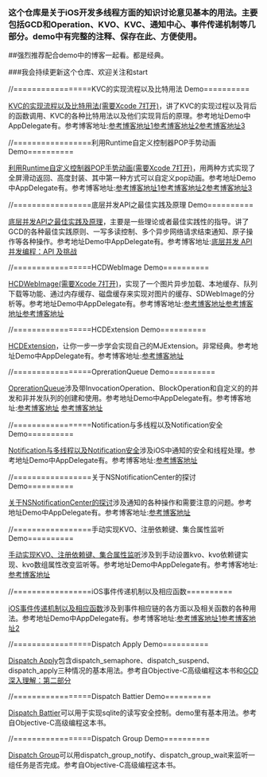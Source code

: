 ### 这个仓库是关于iOS开发多线程方面的知识讨论意见基本的用法。主要包括GCD和Operation、KVO、KVC、通知中心、事件传递机制等几部分。demo中有完整的注释、保存在此、方便使用。

##强烈推荐配合demo中的博客一起看。都是经典。

###我会持续更新这个仓库、欢迎关注和start

//=================KVC的实现流程以及比特用法 Demo==========

[KVC的实现流程以及比特用法(需要Xcode 7打开)](https://github.com/huang303513/GCD-OperationQueue-Exploration/tree/master/KVC%E7%9A%84%E5%AE%9E%E7%8E%B0%E6%B5%81%E7%A8%8B%E4%BB%A5%E5%8F%8A%E6%AF%94%E7%89%B9%E7%94%A8%E6%B3%95)，讲了KVC的实现过程以及背后的函数调用、KVC的各种比特用法以及他们实现背后的原理。参考地址Demo中AppDelegate有。参考博客地址:[参考博客地址1](http://www.jianshu.com/p/d12dba8d686c)[参考博客地址2](http://www.jianshu.com/p/6b32f6279347)[参考博客地址3](http://www.jianshu.com/p/f8cdd075439d)


//=================利用Runtime自定义控制器POP手势动画 Demo==========

[利用Runtime自定义控制器POP手势动画(需要Xcode 7打开)](https://github.com/huang303513/GCD-OperationQueue-Exploration/tree/master/%E5%88%A9%E7%94%A8Runtime%E8%87%AA%E5%AE%9A%E4%B9%89%E6%8E%A7%E5%88%B6%E5%99%A8POP%E6%89%8B%E5%8A%BF%E5%8A%A8%E7%94%BB)，用两种方式实现了全屏滑动返回、高度封装、其中第一种方式可以自定义pop动画。参考地址Demo中AppDelegate有。参考博客地址:[参考博客地址1](http://www.jianshu.com/p/d39f7d22db6c#fn_link_1)[参考博客地址2](https://github.com/forkingdog/FDFullscreenPopGesture)[参考博客地址3](https://github.com/huang303513/iOS-Study-Demo/tree/master/%E5%AF%BC%E8%88%AA%E6%8E%A7%E5%88%B6%E5%99%A8%E5%85%A8%E5%B1%8F%E6%BB%91%E5%8A%A8%E8%BF%94%E5%9B%9E)


//=================底层并发API之最佳实践及原理 Demo==========

[底层并发API之最佳实践及原理](https://github.com/huang303513/GCD-OperationQueue-Exploration/tree/master/%E5%BA%95%E5%B1%82%E5%B9%B6%E5%8F%91API%E4%B9%8B%E6%9C%80%E4%BD%B3%E5%AE%9E%E8%B7%B5%E5%8F%8A%E5%8E%9F%E7%90%86)，主要是一些理论或者最佳实践性的指导。讲了GCD的各种最佳实践原则、一写多读控制、多个异步网络请求结束通知、原子操作等各种操作。参考地址Demo中AppDelegate有。参考博客地址:[底层并发 API](http://objccn.io/issue-2-3/#watching_files)[并发编程：API 及挑战](http://objccn.io/issue-2-1/#priority_inversion)

//=================HCDWebImage Demo==========

[HCDWebImage(需要Xcode 7打开)](https://github.com/huang303513/GCD-OperationQueue-Exploration/tree/master/HCDWebImage)，实现了一个图片异步加载、本地缓存、队列下载等功能、通过内存缓存、磁盘缓存来实现对图片的缓存、SDWebImage的分析等。参考地址Demo中AppDelegate有。参考博客地址:[参考博客地址](http://www.jianshu.com/p/3b2c95e1404f)[参考博客地址](http://www.jianshu.com/p/02ab2b74c451)[参考博客地址](http://mp.weixin.qq.com/s?plg_nld=1&plg_auth=1&plg_nld=1&plg_dev=1&plg_uin=1&plg_usr=1&plg_vkey=1&plg_nld=1&plg_uin=1&mid=207840007&plg_auth=1&plg_dev=1&sn=ce09553e5774f5581c696b5e28f0c7e8&plg_nld=1&idx=1&__biz=MzI1MTA1MzM2Nw%3D%3D&plg_usr=1&plg_vkey=1#rd)

//=================HCDExtension Demo==========

[HCDExtension](https://github.com/huang303513/GCD-OperationQueue-Exploration/tree/master/HCDExtension)，让你一步一步学会实现自己的MJExtension。非常经典。参考地址Demo中AppDelegate有。参考博客地址:[参考博客地址](http://www.jianshu.com/p/d2ecef03f19e)

//=================OprerationQueue Demo==========

[OprerationQueue](https://github.com/huang303513/GCD-OperationQueue-Exploration/tree/master/OprerationQueue)涉及带InvocationOperation、BlockOperation和自定义的的并发和非并发队列的创建和使用。参考地址Demo中AppDelegate有。参考博客地址:[参考博客地址](http://blog.leichunfeng.com/blog/2015/07/29/ios-concurrency-programming-operation-queues/)  [参考博客地址](http://www.jianshu.com/p/fe1fec3d198f)


//=================Notification与多线程以及Notification安全 Demo==========

[Notification与多线程以及Notification安全](https://github.com/huang303513/GCD-OperationQueue-Exploration/tree/master/Notification%E4%B8%8E%E5%A4%9A%E7%BA%BF%E7%A8%8B%E4%BB%A5%E5%8F%8ANotification%E5%AE%89%E5%85%A8)涉及iOS中通知的安全和线程处理。参考地址Demo中AppDelegate有。参考博客地址:[参考博客地址](http://southpeak.github.io/blog/2015/03/14/nsnotificationyu-duo-xian-cheng/)

//=================关于NSNotificationCenter的探讨 Demo==========

[关于NSNotificationCenter的探讨](https://github.com/huang303513/GCD-OperationQueue-Exploration/tree/master/Notification%E4%B8%8E%E5%A4%9A%E7%BA%BF%E7%A8%8B%E4%BB%A5%E5%8F%8ANotification%E5%AE%89%E5%85%A8)涉及通知的各种操作和需要注意的问题。参考地址Demo中AppDelegate有。参考博客地址:[参考博客地址](http://southpeak.github.io/blog/2015/03/20/nsnotificationcenter/)

//=================手动实现KVO、注册依赖键、集合属性监听 Demo==========

[手动实现KVO、注册依赖键、集合属性监听](https://github.com/huang303513/GCD-OperationQueue-Exploration/tree/master/%E6%89%8B%E5%8A%A8%E5%AE%9E%E7%8E%B0KVO%E3%80%81%E6%B3%A8%E5%86%8C%E4%BE%9D%E8%B5%96%E9%94%AE%E3%80%81%E9%9B%86%E5%90%88%E5%B1%9E%E6%80%A7%E7%9B%91%E5%90%AC)涉及到手动设置kvo、kvo依赖键实现、kvo数组属性改变监听等。参考地址Demo中AppDelegate有。参考博客地址:[参考博客地址](http://southpeak.github.io/blog/2015/04/23/nskeyvalueobserving-kvo/)



//=================iOS事件传递机制以及相应函数==========

[iOS事件传递机制以及相应函数](https://github.com/huang303513/GCD-OperationQueue-Exploration/tree/master/iOS%E4%BA%8B%E4%BB%B6%E4%BC%A0%E9%80%92%E6%9C%BA%E5%88%B6%E4%BB%A5%E5%8F%8A%E7%9B%B8%E5%BA%94%E5%87%BD%E6%95%B0)涉及到事件相应链的各方面以及相关函数的各种用法。参考地址Demo中AppDelegate有。参考博客地址:[参考博客地址1](http://www.superqq.com/blog/2015/04/23/iosyong-hu-dian-ji-shi-jian-chu-li/)[参考博客地址2](http://southpeak.github.io/blog/2015/03/07/uiresponder/)


//=================Dispatch Apply Demo==========

[Dispatch Apply](https://github.com/huang303513/GCD-OperationQueue-Exploration/tree/master/Dispatch%20Apply)包含dispatch_semaphore、dispatch_suspend、dispatch_apply三种情况的基本用法。参考自Objective-C高级编程这本书和[GCD 深入理解：第二部分](https://github.com/nixzhu/dev-blog/blob/master/2014-05-14-grand-central-dispatch-in-depth-part-2.md)

//=================Dispatch Battier Demo==========

[Dispatch Battier](https://github.com/huang303513/GCD-OperationQueue-Exploration/tree/master/Dispatch%20Battier)可以用于实现sqlite的读写安全控制。demo里有基本用法。参考自Objective-C高级编程这本书。

//=================Dispatch Group Demo==========

[Dispatch Group](https://github.com/huang303513/GCD-OperationQueue-Exploration/tree/master/%E5%85%B3%E4%BA%8ENSNotificationCenter%E7%9A%84%E6%8E%A2%E8%AE%A8)可以用dispatch_group_notify、dispatch_group_wait来监听一组任务是否完成。参考自Objective-C高级编程这本书。
